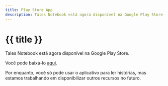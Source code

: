 ```yaml
---
title: Play Store App
description: Tales Notebook está agora disponível na Google Play Store.
---
```


# {{ title }}

Tales Notebook está agora disponível na Google Play Store.

Você pode baixá-lo [aqui](https://play.google.com/store/apps/details?id=com.tales_notebook.twa).

Por enquanto, você só pode usar o aplicativo para ler histórias, mas estamos trabalhando em disponibilizar outros recursos no futuro.